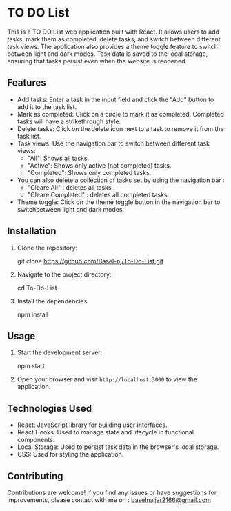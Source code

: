 # TO DO List

This is a TO DO List web application built with React.
It allows users to add tasks, mark them as completed, delete tasks, and switch between different task views.
The application also provides a theme toggle feature to switch between light and dark modes.
Task data is saved to the local storage, ensuring that tasks persist even when the website is reopened.

## Features

-  Add tasks: Enter a task in the input field and click the "Add" button to add it to the task list.
-  Mark as completed: Click on a circle to mark it as completed. Completed tasks will have a strikethrough style.
-  Delete tasks: Click on the delete icon next to a task to remove it from the task list.
-  Task views: Use the navigation bar to switch between different task views:
   -  "All": Shows all tasks.
   -  "Active": Shows only active (not completed) tasks.
   -  "Completed": Shows only completed tasks.
-  You can also delete a collection of tasks set by using the navigation bar :
   -  "Cleare All" : deletes all tasks .
   -  "Cleare Completed" : deletes all completed tasks .
-  Theme toggle: Click on the theme toggle button in the navigation bar to switchbetween light and dark modes.

## Installation

1. Clone the repository:

   git clone https://github.com/Basel-nj/To-Do-List.git

2. Navigate to the project directory:

   cd To-Do-List

3. Install the dependencies:

   npm install

## Usage

1. Start the development server:

   npm start

2. Open your browser and visit `http://localhost:3000` to view the application.

## Technologies Used

-  React: JavaScript library for building user interfaces.
-  React Hooks: Used to manage state and lifecycle in functional components.
-  Local Storage: Used to persist task data in the browser's local storage.
-  CSS: Used for styling the application.

## Contributing

Contributions are welcome! If you find any issues or have suggestions for improvements, please contact with me on : baselnajjar2166@gmail.com
